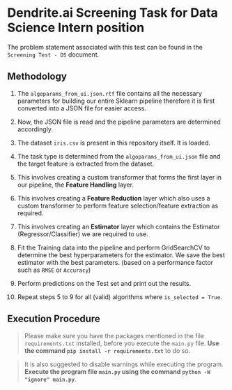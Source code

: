# Dendrite.ai Screening Task for Data Science Intern position
The problem statement associated with this test can be found in the `Screening Test - DS` document.

## Methodology

1. The `algoparams_from_ui.json.rtf` file contains all the necessary parameters for building our entire Sklearn pipeline therefore it is first converted into a JSON file for easier access.

2. Now, the JSON file is read and the pipeline parameters are determined accordingly.

3. The dataset `iris.csv` is present in this repository itself. It is loaded.

4. The task type is determined from the `algoparams_from_ui.json` file and the target feature is extracted from the dataset.

5. This involves creating a custom transformer that forms the first layer in our pipeline, the **Feature Handling** layer.

6. This involves creating a **Feature Reduction** layer which also uses a custom transformer to perform feature selection/feature 
extraction as required.

7. This involves creating an **Estimator** layer which contains the Estimator (Regressor/Classifier) we are required to use.

8. Fit the Training data into the pipeline and perform GridSearchCV to determine the best hyperparameters for the estimator. We save the best estimator with the best parameters. (based on a performance factor such as  `RMSE` or `Accuracy`)

9. Perform predictions on the Test set and print out the results.

10. Repeat steps 5 to 9 for all (valid) algorithms where `is_selected = True`. 

## Execution Procedure

> Please make sure you have the packages mentioned in the file `requirements.txt` installed, before you execute the `main.py` file. **Use the command `pip install -r requirements.txt`** to do so.

> It is also suggested to disable warnings while executing the program. **Execute the program file `main.py` using the command `python -W "ignore" main.py`**.

